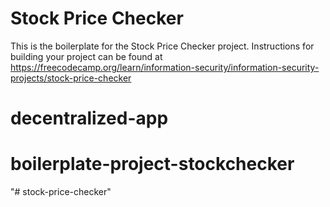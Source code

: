 # Stock Price Checker

This is the boilerplate for the Stock Price Checker project. Instructions for building your project can be found at https://freecodecamp.org/learn/information-security/information-security-projects/stock-price-checker
# decentralized-app
# boilerplate-project-stockchecker
"# stock-price-checker" 
